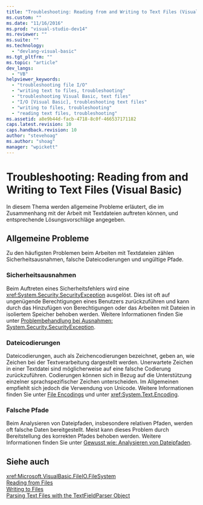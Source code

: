 ```yaml
---
title: "Troubleshooting: Reading from and Writing to Text Files (Visual Basic) | Microsoft Docs"
ms.custom: ""
ms.date: "11/16/2016"
ms.prod: "visual-studio-dev14"
ms.reviewer: ""
ms.suite: ""
ms.technology: 
  - "devlang-visual-basic"
ms.tgt_pltfrm: ""
ms.topic: "article"
dev_langs: 
  - "VB"
helpviewer_keywords: 
  - "troubleshooting file I/O"
  - "writing text to files, troubleshooting"
  - "troubleshooting Visual Basic, text files"
  - "I/O [Visual Basic], troubleshooting text files"
  - "writing to files, troubleshooting"
  - "reading text files, troubleshooting"
ms.assetid: a8e9b44d-facb-4718-8c0f-466537171182
caps.latest.revision: 10
caps.handback.revision: 10
author: "stevehoag"
ms.author: "shoag"
manager: "wpickett"
---
```

# Troubleshooting: Reading from and Writing to Text Files (Visual Basic)
In diesem Thema werden allgemeine Probleme erläutert, die im Zusammenhang mit der Arbeit mit Textdateien auftreten können, und entsprechende Lösungsvorschläge angegeben.  
  
## Allgemeine Probleme  
 Zu den häufigsten Problemen beim Arbeiten mit Textdateien zählen Sicherheitsausnahmen, falsche Dateicodierungen und ungültige Pfade.  
  
### Sicherheitsausnahmen  
 Beim Auftreten eines Sicherheitsfehlers wird eine <xref:System.Security.SecurityException> ausgelöst.  Dies ist oft auf ungenügende Berechtigungen eines Benutzers zurückzuführen und kann durch das Hinzufügen von Berechtigungen oder das Arbeiten mit Dateien in isoliertem Speicher behoben werden.  Weitere Informationen finden Sie unter [Problembehandlung bei Ausnahmen: System.Security.SecurityException](../Topic/Troubleshooting%20Exceptions:%20System.Security.SecurityException.md).  
  
### Dateicodierungen  
 Dateicodierungen, auch als Zeichencodierungen bezeichnet, geben an, wie Zeichen bei der Textverarbeitung dargestellt werden.  Unerwartete Zeichen in einer Textdatei sind möglicherweise auf eine falsche Codierung zurückzuführen.  Codierungen können sich in Bezug auf die Unterstützung einzelner sprachspezifischer Zeichen unterscheiden. Im Allgemeinen empfiehlt sich jedoch die Verwendung von Unicode.  Weitere Informationen finden Sie unter [File Encodings](../../../../visual-basic/developing-apps/programming/drives-directories-files/file-encodings.md) und unter <xref:System.Text.Encoding>.  
  
### Falsche Pfade  
 Beim Analysieren von Dateipfaden, insbesondere relativen Pfaden, werden oft falsche Daten bereitgestellt.  Meist kann dieses Problem durch Bereitstellung des korrekten Pfades behoben werden.  Weitere Informationen finden Sie unter [Gewusst wie: Analysieren von Dateipfaden](../../../../visual-basic/developing-apps/programming/drives-directories-files/how-to-parse-file-paths.md).  
  
## Siehe auch  
 <xref:Microsoft.VisualBasic.FileIO.FileSystem>   
 [Reading from Files](../../../../visual-basic/developing-apps/programming/drives-directories-files/reading-from-files.md)   
 [Writing to Files](../../../../visual-basic/developing-apps/programming/drives-directories-files/writing-to-files.md)   
 [Parsing Text Files with the TextFieldParser Object](../../../../visual-basic/developing-apps/programming/drives-directories-files/parsing-text-files-with-the-textfieldparser-object.md)